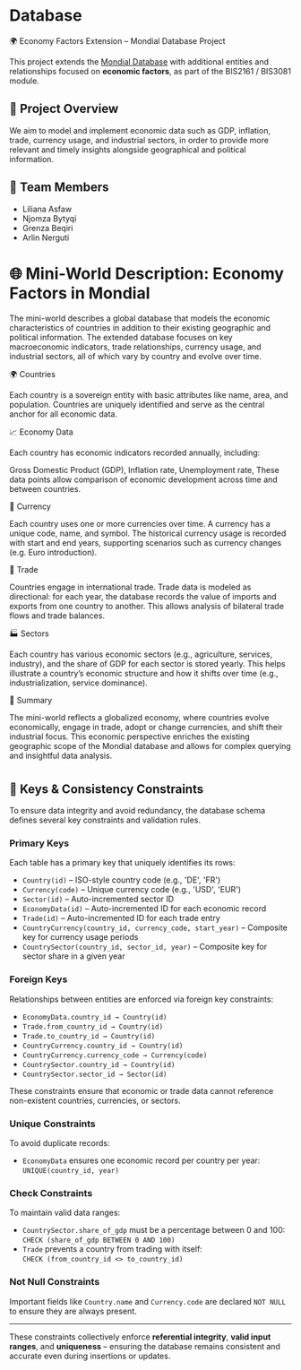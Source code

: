 # Database

🌍 Economy Factors Extension – Mondial Database Project

This project extends the [Mondial Database](https://www.dbis.cs.tu-dortmund.de/cms/de/home/Lehre/Mondial/) with additional entities and relationships focused on **economic factors**, as part of the BIS2161 / BIS3081 module.

## 🧾 Project Overview

We aim to model and implement economic data such as GDP, inflation, trade, currency usage, and industrial sectors, in order to provide more relevant and timely insights alongside geographical and political information.


## 👥 Team Members

- Liliana Asfaw
- Njomza Bytyqi
- Grenza Beqiri
- Arlin Nerguti


# 🌐 Mini-World Description: Economy Factors in Mondial
The mini-world describes a global database that models the economic characteristics of countries in addition to their existing geographic and political information. The extended database focuses on key macroeconomic indicators, trade relationships, currency usage, and industrial sectors, all of which vary by country and evolve over time.

🌍 Countries

Each country is a sovereign entity with basic attributes like name, area, and population. Countries are uniquely identified and serve as the central anchor for all economic data.

📈 Economy Data

Each country has economic indicators recorded annually, including:

Gross Domestic Product (GDP),
Inflation rate,
Unemployment rate,
These data points allow comparison of economic development across time and between countries.

💱 Currency

Each country uses one or more currencies over time. A currency has a unique code, name, and symbol. The historical currency usage is recorded with start and end years, supporting scenarios such as currency changes (e.g. Euro introduction).

🔁 Trade

Countries engage in international trade. Trade data is modeled as directional: for each year, the database records the value of imports and exports from one country to another. This allows analysis of bilateral trade flows and trade balances.

🏭 Sectors

Each country has various economic sectors (e.g., agriculture, services, industry), and the share of GDP for each sector is stored yearly. This helps illustrate a country’s economic structure and how it shifts over time (e.g., industrialization, service dominance).

🧠 Summary

The mini-world reflects a globalized economy, where countries evolve economically, engage in trade, adopt or change currencies, and shift their industrial focus. This economic perspective enriches the existing geographic scope of the Mondial database and allows for complex querying and insightful data analysis.


#
#


## 🔐 Keys & Consistency Constraints

To ensure data integrity and avoid redundancy, the database schema defines several key constraints and validation rules.

### Primary Keys
Each table has a primary key that uniquely identifies its rows:

- `Country(id)` – ISO-style country code (e.g., 'DE', 'FR')
- `Currency(code)` – Unique currency code (e.g., 'USD', 'EUR')
- `Sector(id)` – Auto-incremented sector ID
- `EconomyData(id)` – Auto-incremented ID for each economic record
- `Trade(id)` – Auto-incremented ID for each trade entry
- `CountryCurrency(country_id, currency_code, start_year)` – Composite key for currency usage periods
- `CountrySector(country_id, sector_id, year)` – Composite key for sector share in a given year

### Foreign Keys
Relationships between entities are enforced via foreign key constraints:

- `EconomyData.country_id → Country(id)`
- `Trade.from_country_id → Country(id)`
- `Trade.to_country_id → Country(id)`
- `CountryCurrency.country_id → Country(id)`
- `CountryCurrency.currency_code → Currency(code)`
- `CountrySector.country_id → Country(id)`
- `CountrySector.sector_id → Sector(id)`

These constraints ensure that economic or trade data cannot reference non-existent countries, currencies, or sectors.

### Unique Constraints
To avoid duplicate records:

- `EconomyData` ensures one economic record per country per year:  
  `UNIQUE(country_id, year)`

### Check Constraints
To maintain valid data ranges:

- `CountrySector.share_of_gdp` must be a percentage between 0 and 100:  
  `CHECK (share_of_gdp BETWEEN 0 AND 100)`
- `Trade` prevents a country from trading with itself:  
  `CHECK (from_country_id <> to_country_id)`

### Not Null Constraints
Important fields like `Country.name` and `Currency.code` are declared `NOT NULL` to ensure they are always present.

---

These constraints collectively enforce **referential integrity**, **valid input ranges**, and **uniqueness** – ensuring the database remains consistent and accurate even during insertions or updates.



